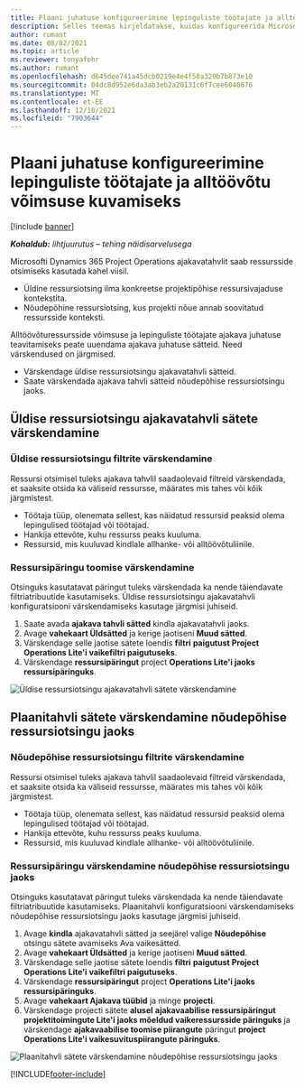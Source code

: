 ```yaml
---
title: Plaani juhatuse konfigureerimine lepinguliste töötajate ja alltöövõtu võimsuse kuvamiseks
description: Selles teemas kirjeldatakse, kuidas konfigureerida Microsofti ajakavatahvlit Dynamics 365 Project Operations kuvama alltöövõtu ressursivõimsust projekti ressursivajaduste personalimisel.
author: rumant
ms.date: 08/02/2021
ms.topic: article
ms.reviewer: tonyafehr
ms.author: rumant
ms.openlocfilehash: d645dee741a45dcb0219e4e4f58a329b7b873e10
ms.sourcegitcommit: 04dc8d952e6da3ab3eb2a20131c6f7cee6040876
ms.translationtype: MT
ms.contentlocale: et-EE
ms.lasthandoff: 12/10/2021
ms.locfileid: "7903644"
---
```

# <a name="configure-schedule-board-to-show-contract-workers-and-subcontracted-capacity"></a>Plaani juhatuse konfigureerimine lepinguliste töötajate ja alltöövõtu võimsuse kuvamiseks 

[!include [banner](../../includes/dataverse-preview.md)]

_**Kohaldub:** lihtjuurutus – tehing näidisarvelusega_

Microsofti Dynamics 365 Project Operations ajakavatahvlit saab ressursside otsimiseks kasutada kahel viisil.

- Üldine ressursiotsing ilma konkreetse projektipõhise ressursivajaduse kontekstita.
- Nõudepõhine ressursiotsing, kus projekti nõue annab soovitatud ressursside konteksti.

Alltöövõturessursside võimsuse ja lepinguliste töötajate ajakava juhatuse teavitamiseks peate uuendama ajakava juhatuse sätteid. Need värskendused on järgmised. 
- Värskendage üldise ressursiotsingu ajakavatahvli sätteid.
- Saate värskendada ajakava tahvli sätteid nõudepõhise ressursiotsingu jaoks.

## <a name="update-schedule-board-settings-for-general-resource-search"></a>Üldise ressursiotsingu ajakavatahvli sätete värskendamine
### <a name="update-filters-for-general-resource-search"></a>Üldise ressursiotsingu filtrite värskendamine
Ressursi otsimisel tuleks ajakava tahvlil saadaolevaid filtreid värskendada, et saaksite otsida ka väliseid ressursse, määrates mis tahes või kõik järgmistest.
  - Töötaja tüüp, olenemata sellest, kas näidatud ressursid peaksid olema lepingulised töötajad või töötajad.
  - Hankija ettevõte, kuhu ressurss peaks kuuluma.
  - Ressursid, mis kuuluvad kindlale allhanke- või alltöövõtuliinile.
    
### <a name="update-retrieve-resource-query"></a>Ressursipäringu toomise värskendamine
Otsinguks kasutatavat päringut tuleks värskendada ka nende täiendavate filtriatribuutide kasutamiseks. Üldise ressursiotsingu ajakavatahvli konfiguratsiooni värskendamiseks kasutage järgmisi juhiseid.  
1. Saate avada **ajakava tahvli sätted** kindla ajakavatahvli jaoks.
2. Avage **vahekaart Üldsätted** ja kerige jaotiseni **Muud sätted**.
3. Värskendage selle jaotise sätete loendis **filtri** **paigutust Project Operations Lite'i vaikefiltri paigutuseks**.
4. Värskendage **ressursipäringut** project **Operations Lite'i jaoks ressursipäringuks**.

![Üldise ressursiotsingu ajakavatahvli sätete värskendamine](../media/BoardSettings.png)  

## <a name="update-schedule-board-settings-for-requirementbased-resource-search"></a>Plaanitahvli sätete värskendamine nõudepõhise ressursiotsingu jaoks
### <a name="update-filters-for-requirement-specific-resource-search"></a>Nõudepõhise ressursiotsingu filtrite värskendamine 
Ressursi otsimisel tuleks ajakava tahvlil saadaolevaid filtreid värskendada, et saaksite otsida ka väliseid ressursse, määrates mis tahes või kõik järgmistest.
 - Töötaja tüüp, olenemata sellest, kas näidatud ressursid peaksid olema lepingulised töötajad või töötajad.
 - Hankija ettevõte, kuhu ressurss peaks kuuluma.
 - Ressursid, mis kuuluvad kindlale allhanke- või alltöövõtuliinile.

### <a name="update-retrieve-resource-query-for-requirement-specific-resource-search"></a>Ressursipäringu värskendamine nõudepõhise ressursiotsingu jaoks 
Otsinguks kasutatavat päringut tuleks värskendada ka nende täiendavate filtriatribuutide kasutamiseks. Plaanitahvli konfiguratsiooni värskendamiseks nõudepõhise ressursiotsingu jaoks kasutage järgmisi juhiseid.

1. Avage **kindla** ajakavatahvli sätted ja seejärel valige **Nõudepõhise** otsingu sätete avamiseks Ava vaikesätted.
2. Avage **vahekaart Üldsätted** ja kerige jaotiseni **Muud sätted**.
3. Värskendage selle jaotise sätete loendis **filtri** **paigutust Project Operations Lite'i vaikefiltri paigutuseks**.
4. Värskendage **ressursipäringut** project **Operations Lite'i jaoks ressursipäringuks**.
5. Avage **vahekaart Ajakava tüübid** ja minge **projecti**.
6. Värskendage projecti sätete **alusel** **ajakavaabilise ressursipäringut** **projektitoimingute Lite'i jaoks mõeldud vaikeressursside päringuks** ja värskendage **ajakavaabilise toomise piirangute** päringut **project Operations Lite'i vaikesuvituspiirangute päringuks**.

![Plaanitahvli sätete värskendamine nõudepõhise ressursiotsingu jaoks](../media/SASettings.png)  

[!INCLUDE[footer-include](../../includes/footer-banner.md)]
